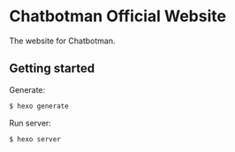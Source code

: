 # Chatbotman Official Website

The website for Chatbotman.

## Getting started

Generate:

``` bash
$ hexo generate
```

Run server:

``` bash
$ hexo server
```
